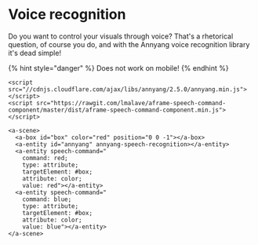 # Voice recognition

Do you want to control your visuals through voice? That's a rhetorical question, of course you do, and with the Annyang voice recognition library it's dead simple!

{% hint style="danger" %}
Does not work on mobile!
{% endhint %}

```markup
<script src="//cdnjs.cloudflare.com/ajax/libs/annyang/2.5.0/annyang.min.js"></script>
<script src="https://rawgit.com/lmalave/aframe-speech-command-component/master/dist/aframe-speech-command-component.min.js"></script>
```

```markup
<a-scene>
  <a-box id="box" color="red" position="0 0 -1"></a-box>
  <a-entity id="annyang" annyang-speech-recognition></a-entity>
  <a-entity speech-command="
    command: red;
    type: attribute;
    targetElement: #box;
    attribute: color;
    value: red"></a-entity>
  <a-entity speech-command="
    command: blue;
    type: attribute;
    targetElement: #box;
    attribute: color;
    value: blue"></a-entity>
</a-scene>
```



